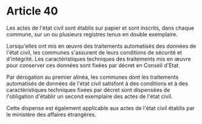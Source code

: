 # Article 40

<p>Les actes de l'état civil sont établis sur papier et sont inscrits, dans chaque commune, sur un ou plusieurs registres tenus en double exemplaire. </p><p> Lorsqu'elles ont mis en œuvre des traitements automatisés des données de l'état civil, les communes s'assurent de leurs conditions de sécurité et d'intégrité. Les caractéristiques techniques des traitements mis en œuvre pour conserver ces données sont fixées par décret en Conseil d'Etat. </p><p> Par dérogation au premier alinéa, les communes dont les traitements automatisés de données de l'état civil satisfont à des conditions et à des caractéristiques techniques fixées par décret sont dispensées de l'obligation d'établir un second exemplaire des actes de l'état civil. </p><p> Cette dispense est également applicable aux actes de l'état civil établis par le ministère des affaires étrangères. </p>
